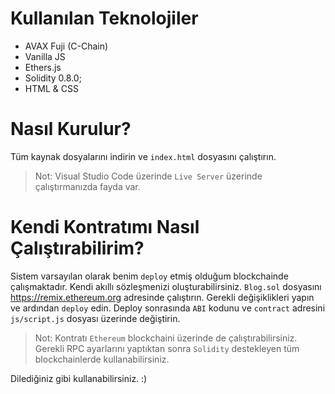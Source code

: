 # Kullanılan Teknolojiler
* AVAX Fuji (C-Chain)
* Vanilla JS
* Ethers.js
* Solidity 0.8.0;
* HTML & CSS

# Nasıl Kurulur?
Tüm kaynak dosyalarını indirin ve `index.html` dosyasını çalıştırın.
> Not: Visual Studio Code üzerinde `Live Server` üzerinde çalıştırmanızda fayda var.

# Kendi Kontratımı Nasıl Çalıştırabilirim?
Sistem varsayılan olarak benim `deploy` etmiş olduğum blockchainde çalışmaktadır. Kendi akıllı sözleşmenizi oluşturabilirsiniz.
`Blog.sol` dosyasını https://remix.ethereum.org adresinde çalıştırın. Gerekli değişiklikleri yapın ve ardından `deploy` edin.
Deploy sonrasında `ABI` kodunu ve `contract` adresini `js/script.js` dosyası üzerinde değiştirin.

> Not: Kontratı `Ethereum` blockchaini üzerinde de çalıştırabilirsiniz. Gerekli RPC ayarlarını yaptıktan sonra `Solidity` destekleyen tüm blockchainlerde kullanabilirsiniz.

Dilediğiniz gibi kullanabilirsiniz. :)
